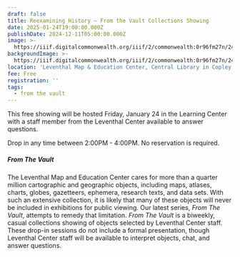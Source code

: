 ```yaml
---
draft: false
title: Reexamining History — From the Vault Collections Showing
date: 2025-01-24T19:00:00.000Z
publishDate: 2024-12-11T05:00:00.000Z
image: >-
  https://iiif.digitalcommonwealth.org/iiif/2/commonwealth:0r96fm27n/2431,1264,2162,1888/1200,/0/default.jpg
backgroundImage: >-
  https://iiif.digitalcommonwealth.org/iiif/2/commonwealth:0r96fm27n/2431,1264,2162,1888/1200,/0/default.jpg
location: 'Leventhal Map & Education Center, Central Library in Copley Square'
fee: Free
registration: ''
tags:
  - from the vault
---
```


This free showing will be hosted Friday, January 24 in the Learning Center with a staff member from the Leventhal Center available to answer questions.

Drop in any time between 2:00PM - 4:00PM. No reservation is required.

##### ***From The Vault***

The Leventhal Map and Education Center cares for more than a quarter million cartographic and geographic objects, including maps, atlases, charts, globes, gazetteers, ephemera, research texts, and data sets. With such an extensive collection, it is likely that many of these objects will never be included in exhibitions for public viewing. Our latest series, *From The Vault*, attempts to remedy that limitation. *From The Vault* is a biweekly, casual collections showing of objects selected by Leventhal Center staff. These drop-in sessions do not include a formal presentation, though Leventhal Center staff will be available to interpret objects, chat, and answer questions.

